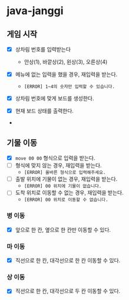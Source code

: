 # java-janggi

## 게임 시작

- [x] 상차림 번호를 입력받는다
    - 안상(1), 바깥상(2), 왼상(3), 오른상(4)

- [x] 메뉴에 없는 입력을 했을 경우, 재입력을 받는다.
    - `[ERROR] 1~4의 숫자만 입력할 수 있습니다.`

- [x] 상차림 번호에 맞게 보드를 생성한다.

- [x] 현재 보드 상태를 출력한다.
-

## 기물 이동

- [x] `move 00 00` 형식으로 입력을 받는다.
- [ ] 형식에 맞지 않는 경우, 재입력을 받는다.
    - `[ERROR] 올바른 형식으로 입력해주세요.`
- [ ] 출발 위치에 기물이 없는 경우, 재입력을 받는다.
    - `[ERROR] 00 위치에 기물이 없습니다.`
- [ ] 도착 위치로 이동할 수 없는 경우, 재입력을 받는다.
    - `[ERROR] 00 위치로 이동할 수 없습니다.`

### 병 이동

- [x] 앞으로 한 칸, 옆으로 한 칸만 이동할 수 있다.

### 마 이동

- [x] 직선으로 한 칸, 대각선으로 한 칸 이동할 수 있다.

### 상 이동

- [x] 직선으로 한 칸, 대각선으로 두 칸 이동할 수 있다.
